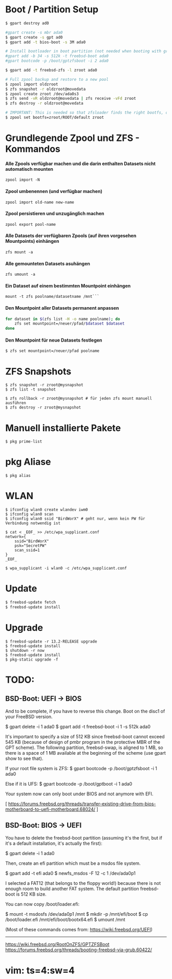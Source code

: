 # Boot / Partition Setup

```bash
$ gpart destroy ad0

#gpart create -s mbr ada0
$ gpart create -s gpt ad0
$ gpart add -t bios-boot -s 3M ada0

# Install bootloader in boot partition (not needed when booting with grub)
#gpart add -b 34 -s 512k -t freebsd-boot ada0
#gpart bootcode -p /boot/gptzfsboot -i 2 ada0

$ gpart add -t freebsd-zfs -l zroot ada0

# Full zpool backup and restore to a new pool
$ zpool import oldzroot
$ zfs snapshot -r oldzroot@movedata
$ zpool create zroot /dev/ada0s3
$ zfs send -vR oldzroot@movedata | zfs receive -vFd zroot
$ zfs destroy -r oldzroot@movedata

# IMPORTANT: This is needed so that zfsloader finds the right bootfs, otherwise it will will complain about missing "loader.lua"
$ zpool set bootfs=zroot/ROOT/default zroot 
```


# Grundlegende Zpool und ZFS - Kommandos

#### Alle Zpools verfügbar machen und die darin enthalten Datasets nicht automatisch mounten

    zpool import -N

#### Zpool umbenennen (und verfügbar machen)

    zpool import old-name new-name

#### Zpool persistieren und unzugänglich machen

    zpool export pool-name

#### Alle Datasets der verfügbaren Zpools (auf ihren vorgesehen Mountpoints) einhängen

    zfs mount -a

#### Alle gemounteten Datasets asuhängen

    zfs umount -a

#### Ein Dataset auf einem bestimmten Mountpoint einhängen

    mount -t zfs poolname/datasetname /mnt```

#### Den Mountpoint aller Datasets permanent anpassen

```bash
for dataset in $(zfs list -H -o name poolname); do
    zfs set mountpoint=/neuer/pfad/$dataset $dataset
done
```

#### Den Mountpoint für neue Datasets festlegen

    $ zfs set mountpoint=/neuer/pfad poolname


# ZFS Snapshots

```
$ zfs snapshot -r zroot@mysnapshot
$ zfs list -t snapshot

$ zfs rollback -r zroot@mysnapshot # für jeden zfs mount manuell ausführen
$ zfs destroy -r zroot@mysnapshot
```

# Manuell installierte Pakete

```
$ pkg prime-list
```

# pkg Aliase

```
$ pkg alias
```

# WLAN

```
$ ifconfig wlan0 create wlandev iwm0
$ ifconfig wlan0 scan
$ ifconfig wlan0 ssid "BirdWorX" # geht nur, wenn kein PW für Verbindung notwendig ist

$ cat < _EOF_ >> /etc/wpa_supplicant.conf
network={ 
    ssid="BirdWorX"
    psk="SecretPW"
    scan_ssid=1
}
_EOF_

$ wpa_supplicant -i wlan0 -c /etc/wpa_supplicant.conf
``````

# Update

```bash
$ freebsd-update fetch
$ freebsd-update install
```

# Upgrade 

```
$ freebsd-update -r 13.2-RELEASE upgrade
$ freebsd-update install
$ shutdown -r now
$ freebsd-update install
$ pkg-static upgrade -f
``````


# TODO:

## BSD-Boot: UEFI -> BIOS

And to be complete, if you have to reverse this change. Boot on the
disc1 of your FreeBSD version.

$ gpart delete -i 1 ada0
$ gpart add -t freebsd-boot -i 1 -s 512k ada0

It's important to specify a size of 512 KB since freebsd-boot cannot
exceed 545 KB (because of design of pmbr program in the protective MBR
of the GPT scheme). The following partition, freebsd-swap, is aligned to
1 MB, so there is a space of 1 MB available at the beginning of the
scheme (use gpart show to see that).

If your root file system is ZFS:
$ gpart bootcode -p /boot/gptzfsboot -i 1 ada0

Else if it is UFS:
$ gpart bootcode -p /boot/gptboot -i 1 ada0

Your system now can only boot under BIOS and not anymore with EFI.

[ https://forums.freebsd.org/threads/transfer-existing-drive-from-bios-motherboard-to-uefi-motherboard.68024/ ]

## BSD-Boot: BIOS -> UEFI 

You have to delete the freebsd-boot partition (assuming it's the first,
but if it's a default installation, it's actually the first):

$ gpart delete -i 1 ada0

Then, create an efi partition which must be a msdos file system.

$ gpart add -t efi ada0
$ newfs_msdos -F 12 -c 1 /dev/ada0p1

I selected a FAT12 (that belongs to the floppy world!) because there is
not enough room to build another FAT system. The default partition
freebsd-boot is 512 KB size.

You can now copy /boot/loader.efi:

$ mount -t msdosfs /dev/ada0p1 /mnt
$ mkdir -p /mnt/efi/boot
$ cp /boot/loader.efi /mnt/efi/boot/bootx64.efi
$ umount /mnt

(Most of these commands comes from: https://wiki.freebsd.org/UEFI)

---

https://wiki.freebsd.org/RootOnZFS/GPTZFSBoot
https://forums.freebsd.org/threads/booting-freebsd-via-grub.60422/

# vim: ts=4:sw=4

